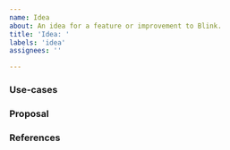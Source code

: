 ```yaml
---
name: Idea
about: An idea for a feature or improvement to Blink.
title: 'Idea: '
labels: 'idea'
assignees: ''

---
```

### Use-cases
<!---
In order to properly evaluate a feature request, it is necessary to understand the use-cases for it.

Please describe below the _end goal_ you are trying to achieve that has led you to request this feature.

Please keep this section focused on the problem and not on the suggested solution. We'll get to that in a moment, below!
-->

### Proposal
<!---
If you have an idea for a way to address the problem via a change, please describe it below.

If you're not sure of some details, don't worry! When we evaluate the feature request we may suggest modifications.
-->

### References
<!--
Anything else, such as links to other issues or examples, that didn't seem to fit above.
-->

